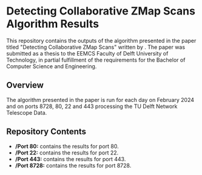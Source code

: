 # Detecting Collaborative ZMap Scans Algorithm Results

This repository contains the outputs of the algorithm presented in the paper titled "Detecting Collaborative ZMap Scans" written by <REDACTED>. The paper was submitted as a thesis to the EEMCS Faculty of Delft University of Technology, in partial fulfillment of the requirements for the Bachelor of Computer Science and Engineering.

## Overview

The algorithm presented in the paper is run for each day on February 2024 and on ports 8728, 80, 22 and 443 processing the TU Delft Network Telescope Data.

## Repository Contents

- **/Port 80:** contains the results for port 80.
- **/Port 22:** contains the results for port 22.
- **/Port 443:** contains the results for port 443.
- **/Port 8728:** contains the results for port 8728.
